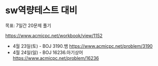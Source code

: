 # sw역량테스트 대비
목표: 7일간 20문제 풀기

https://www.acmicpc.net/workbook/view/1152

- 4월 23일(토) - BOJ 3190.뱀 https://www.acmicpc.net/problem/3190
- 4월 24일(일) - BOJ 16236.아기상어 https://www.acmicpc.net/problem/16236
